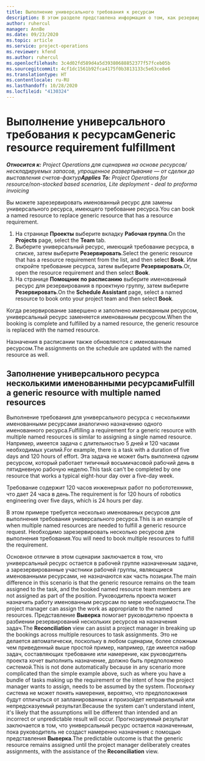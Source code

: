 ```yaml
---
title: Выполнение универсального требования к ресурсам
description: В этом разделе представлена информация о том, как резервировать именованные ресурсы для требования универсального ресурса.
author: ruhercul
manager: AnnBe
ms.date: 09/23/2020
ms.topic: article
ms.service: project-operations
ms.reviewer: kfend
ms.author: ruhercul
ms.openlocfilehash: 3c4d02fd589d4a5d39380688852377f57fceb05b
ms.sourcegitcommit: 4cf1dc1561b92fca4175f0b3813133c5e63ce8e6
ms.translationtype: HT
ms.contentlocale: ru-RU
ms.lasthandoff: 10/28/2020
ms.locfileid: "4130324"
---
```

# <a name="generic-resource-requirement-fulfillment"></a><span data-ttu-id="ed1ed-103">Выполнение универсального требования к ресурсам</span><span class="sxs-lookup"><span data-stu-id="ed1ed-103">Generic resource requirement fulfillment</span></span>

<span data-ttu-id="ed1ed-104">_**Относится к:** Project Operations для сценариев на основе ресурсов/нескладируемых запасов, упрощенное развертывание — от сделки до выставления счетов-фактур_</span><span class="sxs-lookup"><span data-stu-id="ed1ed-104">_**Applies To:** Project Operations for resource/non-stocked based scenarios, Lite deployment - deal to proforma invoicing_</span></span>

<span data-ttu-id="ed1ed-105">Вы можете зарезервировать именованный ресурс для замены универсального ресурса, имеющего требование ресурса.</span><span class="sxs-lookup"><span data-stu-id="ed1ed-105">You can book a named resource to replace generic resource that has a resource requirement.</span></span>

1. <span data-ttu-id="ed1ed-106">На странице **Проекты** выберите вкладку **Рабочая группа**.</span><span class="sxs-lookup"><span data-stu-id="ed1ed-106">On the **Projects** page, select the **Team** tab.</span></span>
2. <span data-ttu-id="ed1ed-107">Выберите универсальный ресурс, имеющий требование ресурса, в списке, затем выберите **Резервировать**.</span><span class="sxs-lookup"><span data-stu-id="ed1ed-107">Select the generic resource that has a resource requirement from the list, and then select **Book**.</span></span> <span data-ttu-id="ed1ed-108">Или откройте требование ресурса, затем выберите **Резервировать**.</span><span class="sxs-lookup"><span data-stu-id="ed1ed-108">Or, open the resource requirement and then select **Book**.</span></span>
3. <span data-ttu-id="ed1ed-109">На странице **Помощник по расписанию** выберите именованный ресурс для резервирования в проектную группу, затем выберите **Резервировать**.</span><span class="sxs-lookup"><span data-stu-id="ed1ed-109">On the **Schedule Assistant** page, select a named resource to book onto your project team and then select **Book**.</span></span>

<span data-ttu-id="ed1ed-110">Когда резервирование завершено и заполнено именованным ресурсом, универсальный ресурс заменяется именованным ресурсом.</span><span class="sxs-lookup"><span data-stu-id="ed1ed-110">When the booking is complete and fulfilled by a named resource, the generic resource is replaced with the named resource.</span></span>

<span data-ttu-id="ed1ed-111">Назначения в расписании также обновляются с именованным ресурсом.</span><span class="sxs-lookup"><span data-stu-id="ed1ed-111">The assignments on the schedule are updated with the named resource as well.</span></span>

## <a name="fulfill-a-generic-resource-with-multiple-named-resources"></a><span data-ttu-id="ed1ed-112">Заполнение универсального ресурса несколькими именованными ресурсами</span><span class="sxs-lookup"><span data-stu-id="ed1ed-112">Fulfill a generic resource with multiple named resources</span></span>
<span data-ttu-id="ed1ed-113">Выполнение требования для универсального ресурса с несколькими именованными ресурсами аналогично назначению одного именованного ресурса.</span><span class="sxs-lookup"><span data-stu-id="ed1ed-113">Fulfilling a requirement for a generic resource with multiple named resources is similar to assigning a single named resource.</span></span> <span data-ttu-id="ed1ed-114">Например, имеется задача с длительностью 5 дней и 120 часами необходимых усилий.</span><span class="sxs-lookup"><span data-stu-id="ed1ed-114">For example, there is a task with a duration of five days and 120 hours of effort.</span></span> <span data-ttu-id="ed1ed-115">Эта задача не может быть выполнена одним ресурсом, который работает типичный восьмичасовой рабочий день в пятидневную рабочую неделю.</span><span class="sxs-lookup"><span data-stu-id="ed1ed-115">This task can't be completed by one resource that works a typical eight-hour day over a five-day week.</span></span> 

<span data-ttu-id="ed1ed-116">Требование содержит 120 часов инженерных работ по робототехнике, что дает 24 часа в день.</span><span class="sxs-lookup"><span data-stu-id="ed1ed-116">The requirement is for 120 hours of robotics engineering over five days, which is 24 hours per day.</span></span>

<span data-ttu-id="ed1ed-117">В этом примере требуется несколько именованных ресурсов для выполнения требования универсального ресурса.</span><span class="sxs-lookup"><span data-stu-id="ed1ed-117">This is an example of when multiple named resources are needed to fulfill a generic resource request.</span></span> <span data-ttu-id="ed1ed-118">Необходимо зарезервировать несколько ресурсов для выполнения требования.</span><span class="sxs-lookup"><span data-stu-id="ed1ed-118">You will need to book multiple resources to fulfill the requirement.</span></span>

<span data-ttu-id="ed1ed-119">Основное отличие в этом сценарии заключается в том, что универсальный ресурс остается в рабочей группе назначенным задаче, а зарезервированные участники рабочей группы, являющиеся именованными ресурсами, не назначаются как часть позиции.</span><span class="sxs-lookup"><span data-stu-id="ed1ed-119">The main difference in this scenario is that the generic resource remains on the team assigned to the task, and the booked named resource team members are not assigned as part of the position.</span></span> <span data-ttu-id="ed1ed-120">Руководитель проекта может назначить работу именованным ресурсам по мере необходимости.</span><span class="sxs-lookup"><span data-stu-id="ed1ed-120">The project manager can assign the work as appropriate to the named resources.</span></span> <span data-ttu-id="ed1ed-121">Представление **Выверка** помогает руководителю проекта в разбиении резервирований нескольких ресурсов на назначения задач.</span><span class="sxs-lookup"><span data-stu-id="ed1ed-121">The **Reconciliation** view can assist a project manager in breaking up the bookings across multiple resources to task assignments.</span></span> <span data-ttu-id="ed1ed-122">Это не делается автоматически, поскольку в любом сценарии, более сложным чем приведенный выше простой пример, например, где имеется набор задач, составляющих требование или намерение, как руководитель проекта хочет выполнить назначение, должно быть предположено системой.</span><span class="sxs-lookup"><span data-stu-id="ed1ed-122">This is not done automatically because in any scenario more complicated than the simple example above, such as where you have a bundle of tasks making up the requirement or the intent of how the project manager wants to assign, needs to be assumed by the system.</span></span> <span data-ttu-id="ed1ed-123">Поскольку система не может понять намерения, вероятно, что предположения будут отличаться от запланированных и произойдет неправильный или непредсказуемый результат.</span><span class="sxs-lookup"><span data-stu-id="ed1ed-123">Because the system can't understand intent, it's likely that the assumptions will be different than intended and an incorrect or unpredictable result will occur.</span></span> <span data-ttu-id="ed1ed-124">Прогнозируемый результат заключается в том, что универсальный ресурс остается назначенным, пока руководитель не создаст намеренно назначения с помощью представления **Выверка**.</span><span class="sxs-lookup"><span data-stu-id="ed1ed-124">The predictable outcome is that the generic resource remains assigned until the project manager deliberately creates assignments, with the assistance of the **Reconciliation** view.</span></span>



